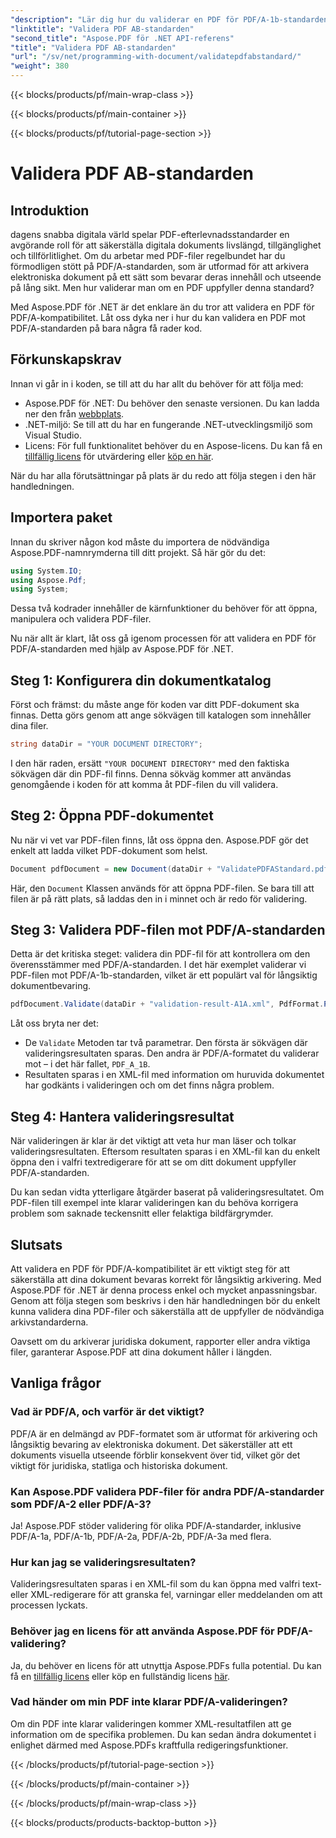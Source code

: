 ```yaml
---
"description": "Lär dig hur du validerar en PDF för PDF/A-1b-standarden med Aspose.PDF för .NET i den här steg-för-steg-handledningen. Säkerställ efterlevnad för långsiktig arkivering."
"linktitle": "Validera PDF AB-standarden"
"second_title": "Aspose.PDF för .NET API-referens"
"title": "Validera PDF AB-standarden"
"url": "/sv/net/programming-with-document/validatepdfabstandard/"
"weight": 380
---
```


{{< blocks/products/pf/main-wrap-class >}}

{{< blocks/products/pf/main-container >}}

{{< blocks/products/pf/tutorial-page-section >}}

# Validera PDF AB-standarden

## Introduktion

dagens snabba digitala värld spelar PDF-efterlevnadsstandarder en avgörande roll för att säkerställa digitala dokuments livslängd, tillgänglighet och tillförlitlighet. Om du arbetar med PDF-filer regelbundet har du förmodligen stött på PDF/A-standarden, som är utformad för att arkivera elektroniska dokument på ett sätt som bevarar deras innehåll och utseende på lång sikt. Men hur validerar man om en PDF uppfyller denna standard?

Med Aspose.PDF för .NET är det enklare än du tror att validera en PDF för PDF/A-kompatibilitet. Låt oss dyka ner i hur du kan validera en PDF mot PDF/A-standarden på bara några få rader kod. 


## Förkunskapskrav

Innan vi går in i koden, se till att du har allt du behöver för att följa med:

- Aspose.PDF för .NET: Du behöver den senaste versionen. Du kan ladda ner den från [webbplats](https://releases.aspose.com/pdf/net/).
- .NET-miljö: Se till att du har en fungerande .NET-utvecklingsmiljö som Visual Studio.
- Licens: För full funktionalitet behöver du en Aspose-licens. Du kan få en [tillfällig licens](https://purchase.aspose.com/temporary-license/) för utvärdering eller [köp en här](https://purchase.aspose.com/buy).

När du har alla förutsättningar på plats är du redo att följa stegen i den här handledningen.

## Importera paket

Innan du skriver någon kod måste du importera de nödvändiga Aspose.PDF-namnrymderna till ditt projekt. Så här gör du det:

```csharp
using System.IO;
using Aspose.Pdf;
using System;
```

Dessa två kodrader innehåller de kärnfunktioner du behöver för att öppna, manipulera och validera PDF-filer.

Nu när allt är klart, låt oss gå igenom processen för att validera en PDF för PDF/A-standarden med hjälp av Aspose.PDF för .NET.

## Steg 1: Konfigurera din dokumentkatalog

Först och främst: du måste ange för koden var ditt PDF-dokument ska finnas. Detta görs genom att ange sökvägen till katalogen som innehåller dina filer.

```csharp
string dataDir = "YOUR DOCUMENT DIRECTORY";
```

I den här raden, ersätt `"YOUR DOCUMENT DIRECTORY"` med den faktiska sökvägen där din PDF-fil finns. Denna sökväg kommer att användas genomgående i koden för att komma åt PDF-filen du vill validera.

## Steg 2: Öppna PDF-dokumentet

Nu när vi vet var PDF-filen finns, låt oss öppna den. Aspose.PDF gör det enkelt att ladda vilket PDF-dokument som helst.

```csharp
Document pdfDocument = new Document(dataDir + "ValidatePDFAStandard.pdf");
```

Här, den `Document` Klassen används för att öppna PDF-filen. Se bara till att filen är på rätt plats, så laddas den in i minnet och är redo för validering.

## Steg 3: Validera PDF-filen mot PDF/A-standarden

Detta är det kritiska steget: validera din PDF-fil för att kontrollera om den överensstämmer med PDF/A-standarden. I det här exemplet validerar vi PDF-filen mot PDF/A-1b-standarden, vilket är ett populärt val för långsiktig dokumentbevaring.

```csharp
pdfDocument.Validate(dataDir + "validation-result-A1A.xml", PdfFormat.PDF_A_1B);
```

Låt oss bryta ner det:
- De `Validate` Metoden tar två parametrar. Den första är sökvägen där valideringsresultaten sparas. Den andra är PDF/A-formatet du validerar mot – i det här fallet, `PDF_A_1B`.
- Resultaten sparas i en XML-fil med information om huruvida dokumentet har godkänts i valideringen och om det finns några problem.

## Steg 4: Hantera valideringsresultat

När valideringen är klar är det viktigt att veta hur man läser och tolkar valideringsresultaten. Eftersom resultaten sparas i en XML-fil kan du enkelt öppna den i valfri textredigerare för att se om ditt dokument uppfyller PDF/A-standarden.

Du kan sedan vidta ytterligare åtgärder baserat på valideringsresultatet. Om PDF-filen till exempel inte klarar valideringen kan du behöva korrigera problem som saknade teckensnitt eller felaktiga bildfärgrymder.

## Slutsats

Att validera en PDF för PDF/A-kompatibilitet är ett viktigt steg för att säkerställa att dina dokument bevaras korrekt för långsiktig arkivering. Med Aspose.PDF för .NET är denna process enkel och mycket anpassningsbar. Genom att följa stegen som beskrivs i den här handledningen bör du enkelt kunna validera dina PDF-filer och säkerställa att de uppfyller de nödvändiga arkivstandarderna.

Oavsett om du arkiverar juridiska dokument, rapporter eller andra viktiga filer, garanterar Aspose.PDF att dina dokument håller i längden.

## Vanliga frågor

### Vad är PDF/A, och varför är det viktigt?
PDF/A är en delmängd av PDF-formatet som är utformat för arkivering och långsiktig bevaring av elektroniska dokument. Det säkerställer att ett dokuments visuella utseende förblir konsekvent över tid, vilket gör det viktigt för juridiska, statliga och historiska dokument.

### Kan Aspose.PDF validera PDF-filer för andra PDF/A-standarder som PDF/A-2 eller PDF/A-3?
Ja! Aspose.PDF stöder validering för olika PDF/A-standarder, inklusive PDF/A-1a, PDF/A-1b, PDF/A-2a, PDF/A-2b, PDF/A-3a med flera.

### Hur kan jag se valideringsresultaten?
Valideringsresultaten sparas i en XML-fil som du kan öppna med valfri text- eller XML-redigerare för att granska fel, varningar eller meddelanden om att processen lyckats.

### Behöver jag en licens för att använda Aspose.PDF för PDF/A-validering?
Ja, du behöver en licens för att utnyttja Aspose.PDFs fulla potential. Du kan få en [tillfällig licens](https://purchase.aspose.com/temporary-license/) eller köp en fullständig licens [här](https://purchase.aspose.com/buy).

### Vad händer om min PDF inte klarar PDF/A-valideringen?
Om din PDF inte klarar valideringen kommer XML-resultatfilen att ge information om de specifika problemen. Du kan sedan ändra dokumentet i enlighet därmed med Aspose.PDFs kraftfulla redigeringsfunktioner.

{{< /blocks/products/pf/tutorial-page-section >}}

{{< /blocks/products/pf/main-container >}}

{{< /blocks/products/pf/main-wrap-class >}}

{{< blocks/products/products-backtop-button >}}